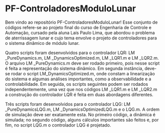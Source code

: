 # PF-ControladoresModuloLunar

Bem vindo ao repositório PF-ControladoresModuloLunar! Esse conjunto de códigos refere-se ao projeto final do curso de Engenharia de Controle e Automação, cursado pela aluna Laís Paulo Lima, que abordou o problema de aterrissagem lunar e cujo tema envolve o projeto de controladores para o sistema dinâmico de módulo lunar. 

Quatro scripts foram desenvolvidos para o controlador LQR: LM _PureDynamics.m, LM _DynamicsOptimized.m, LM _LQR1.m e LM _LQR2.m. O arquivo LM _PureDynamics.m deve ser rodado primeiro, pois nesse script é feita a representação do sistema dinâmico. Em segunda instância, deve-se rodar o script LM_DynamicsOptimized.m, onde constam a linearização do sistema e algumas análises importantes, como a observabilidade e a controlabilidade. Em seguida, os scripts seguintes podem ser rodados independentemente, uma vez que nos códigos LM _LQR1.m e LM _LQR2.m a construção do controlador LQR é feita em duas abordagens diferentes.

Três scripts foram desenvolvidos para o controlador LQG: LM _PureDynamicsLQG.m, LM _DynamicsOptimizedLQG.m e o LQG.m. A ordem de simulação deve ser exatamente esta. No primeiro código, a dinâmica é simulada; no segundo código, alguns cálculos importantes são feitos e, por fim, no script LQG.m o controlador LQG é projetado.

